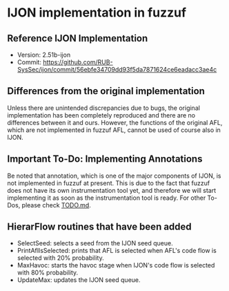 # IJON implementation in fuzzuf

## Reference IJON Implementation

- Version: 2.51b-ijon
- Commit: https://github.com/RUB-SysSec/ijon/commit/56ebfe34709dd93f5da7871624ce6eadacc3ae4c

## Differences from the original implementation

Unless there are unintended discrepancies due to bugs, the original implementation has been completely reproduced and there are no differences between it and ours.
However, the functions of the original AFL, which are not implemented in fuzzuf AFL, cannot be used of course also in IJON.

## Important To-Do: Implementing Annotations

Be noted that annotation, which is one of the major components of IJON, is not implemented in fuzzuf at present.
This is due to the fact that fuzzuf does not have its own instrumentation tool yet, and therefore we will start implementing it as soon as the instrumentation tool is ready.
For other To-Dos, please check [TODO.md](https://github.com/fuzzuf/fuzzuf/blob/master/TODO.md).

## HierarFlow routines that have been added

- SelectSeed: selects a seed from the IJON seed queue.
- PrintAflIsSelected: prints that AFL is selected when AFL's code flow is selected with 20% probability.
- MaxHavoc: starts the havoc stage when IJON's code flow is selected with 80% probability.
- UpdateMax: updates the IJON seed queue.
